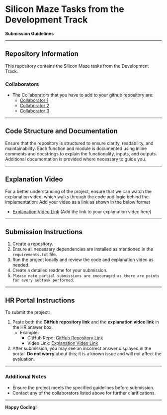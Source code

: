 # Silicon Maze Tasks from the Development Track  

**Submission Guidelines**

---

## Repository Information  
This repository contains the Silicon Maze tasks from the Development Track.

### Collaborators  
- The Collaborators that you have to add to your github repository are:
  - [Collaborator 1](https://github.com/collaborator1)
  - [Collaborator 2](https://github.com/collaborator2)
  - [Collaborator 3](https://github.com/collaborator3)

---

## Code Structure and Documentation  
Ensure that the repository is structured to ensure clarity, readability, and maintainability. Each function and module is documented using inline comments and docstrings to explain the functionality, inputs, and outputs. Additional documentation is provided where necessary to guide you.

---

## Explanation Video  
For a better understanding of the project, ensure that we can watch the explanation video, which walks through the code and logic behind the implementation:
Add your video as a link as shown in the below format
- [Explanation Video Link](#) (Add the link to your explanation video here)

---

## Submission Instructions
1. Create a repository.
2. Ensure all necessary dependencies are installed as mentioned in the `requirements.txt` file.
3. Run the project locally and review the code and explanation video as needed.
4. Create a detailed readme for your submission.
5. `Please note partial submissions are encouraged as there are points for every subtask performed.`

---

## HR Portal Instructions  
To submit the project:
1. Paste both the **GitHub repository link** and the **explanation video link** in the HR answer box.
   - Example:  
     - GitHub Repo: [GitHub Repository Link](#)
     - Video Link: [Explanation Video Link](#)
2. After submission, you may see an incorrect answer displayed in the portal. **Do not worry** about this; it is a known issue and will not affect the evaluation.

---

### Additional Notes  
- Ensure the project meets the specified guidelines before submission.
- Contact any of the collaborators listed above for further clarifications.

---

**Happy Coding!**

